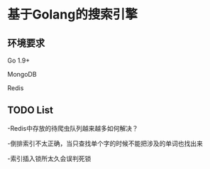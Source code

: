 # 基于Golang的搜索引擎

## 环境要求

Go 1.9+

MongoDB

Redis

## TODO List

-Redis中存放的待爬虫队列越来越多如何解决？

-倒排索引不太正确，当只查找单个字的时候不能把涉及的单词也找出来

-索引插入锁所太久会误判死锁
